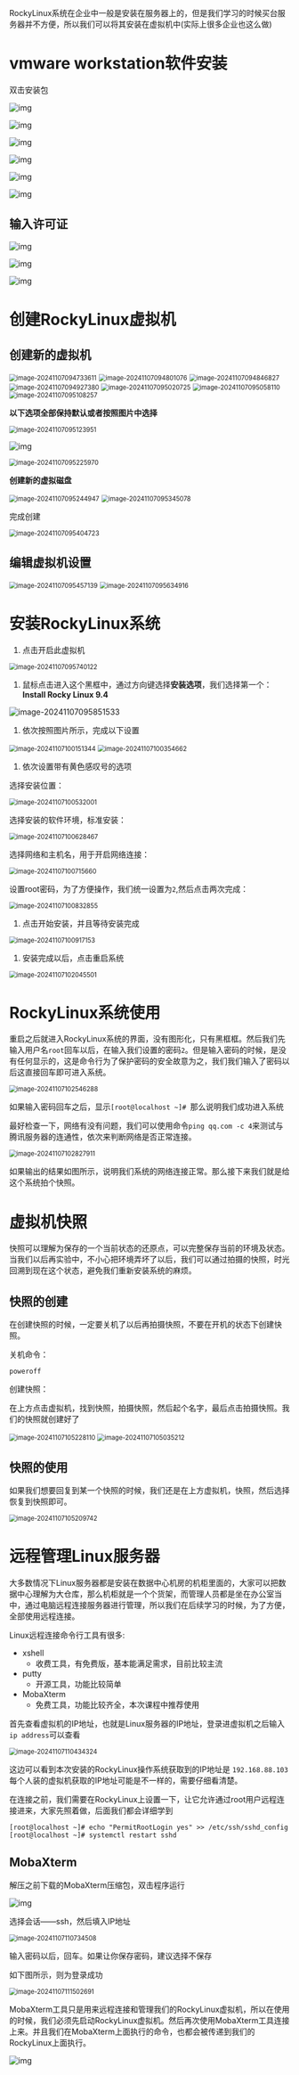 RockyLinux系统在企业中一般是安装在服务器上的，但是我们学习的时候买台服务器并不方便，所以我们可以将其安装在虚拟机中(实际上很多企业也这么做)

# vmware workstation软件安装

双击安装包

![img](02.Linux系统安装/WorkstationPro安装向导1.png)

![img](02.Linux系统安装/WorkstationPro安装向导2.png)

![img](02.Linux系统安装/WorkstationPro安装向导3.png)

![img](02.Linux系统安装/WorkstationPro安装向导4.png)

![img](02.Linux系统安装/WorkstationPro安装向导5.png)

![img](02.Linux系统安装/WorkstationPro安装向导6.png)

## 输入许可证

![img](02.Linux系统安装/WorkstationPro输入许可证1.png)

![img](02.Linux系统安装/WorkstationPro输入许可证2.png)

![img](02.Linux系统安装/WorkstationPro安装向导7.png)

# 创建RockyLinux虚拟机

## 创建新的虚拟机

<img src="02.Linux系统安装/创建虚拟机1.png" alt="image-20241107094733611" style="zoom:80%;" />

<img src="02.Linux系统安装/创建虚拟机2.png" alt="image-20241107094801076" style="zoom:80%;" />

<img src="02.Linux系统安装/创建虚拟机3.png" alt="image-20241107094846827" style="zoom:80%;" />

<img src="02.Linux系统安装/创建虚拟机4.png" alt="image-20241107094927380" style="zoom:80%;" />

<img src="02.Linux系统安装/创建虚拟机5.png" alt="image-20241107095020725" style="zoom:80%;" />

<img src="02.Linux系统安装/创建虚拟机6.png" alt="image-20241107095058110" style="zoom:80%;" />

<img src="02.Linux系统安装/创建虚拟机7.png" alt="image-20241107095108257" style="zoom:80%;" />

**以下选项全部保持默认或者按照图片中选择**

<img src="02.Linux系统安装/创建虚拟机-网络类型.png" alt="image-20241107095123951" style="zoom:80%;" />

![img](02.Linux系统安装/创建虚拟机-SCSI控制器.png)

<img src="02.Linux系统安装/创建虚拟机-磁盘类型.png" alt="image-20241107095225970" style="zoom:80%;" />

**创建新的虚拟磁盘**

<img src="02.Linux系统安装/创建虚拟机-选择磁盘.png" alt="image-20241107095244947" style="zoom:80%;" />

<img src="02.Linux系统安装/创建虚拟机-指定磁盘容量.png" alt="image-20241107095345078" style="zoom:80%;" />

完成创建

<img src="02.Linux系统安装/创建虚拟机-完成创建.png" alt="image-20241107095404723" style="zoom:80%;" />

## 编辑虚拟机设置

<img src="02.Linux系统安装/编辑虚拟机-设置.png" alt="image-20241107095457139" style="zoom:80%;" />

<img src="02.Linux系统安装/编辑虚拟机-ISO映像文件" alt="image-20241107095634916" style="zoom: 80%;" />



# 安装RockyLinux系统

1. 点击开启此虚拟机

<img src="02.Linux系统安装/安装RL系统-开启.png" alt="image-20241107095740122" style="zoom:80%;" />

1. 鼠标点击进入这个黑框中，通过方向键选择**安装选项**，我们选择第一个：**Install Rocky Linux 9.4**

<img src="02.Linux系统安装/安装RL系统-安装选项.png" alt="image-20241107095851533"  />

1. 依次按照图片所示，完成以下设置

<img src="02.Linux系统安装/安装RL系统-选择语言.png" alt="image-20241107100151344" style="zoom:80%;" />

<img src="02.Linux系统安装/安装RL系统-安装源.png" alt="image-20241107100354662" style="zoom:80%;" />

1. 依次设置带有黄色感叹号的选项

选择安装位置：

<img src="02.Linux系统安装/安装RL系统-目标位置.png" alt="image-20241107100532001" style="zoom:80%;" />

选择安装的软件环境，标准安装：

<img src="02.Linux系统安装/安装RL系统-标准安装.png" alt="image-20241107100628467" style="zoom:80%;" />

选择网络和主机名，用于开启网络连接：

<img src="02.Linux系统安装/安装RL系统-网络连接.png" alt="image-20241107100715660" style="zoom:80%;" />

设置root密码，为了方便操作，我们统一设置为`2`,然后点击两次完成：

<img src="02.Linux系统安装/安装RL系统-设置密码.png" alt="image-20241107100832855" style="zoom:80%;" />

1. 点击开始安装，并且等待安装完成

<img src="02.Linux系统安装/安装RL系统-开始安装.png" alt="image-20241107100917153" style="zoom:80%;" />

1. 安装完成以后，点击重启系统

<img src="02.Linux系统安装/安装RL系统-重启系统.png" alt="image-20241107102045501" style="zoom:80%;" />

# RockyLinux系统使用

重启之后就进入RockyLinux系统的界面，没有图形化，只有黑框框。然后我们先输入用户名`root`回车以后，在输入我们设置的密码`2`。但是输入密码的时候，是没有任何显示的，这是命令行为了保护密码的安全故意为之，我们我们输入了密码以后这直接回车即可进入系统。

<img src="02.Linux系统安装/RL系统使用1.png" alt="image-20241107102546288" style="zoom:80%;" />

如果输入密码回车之后，显示`[root@localhost ~]# `那么说明我们成功进入系统

最好检查一下，网络有没有问题，我们可以使用命令`ping qq.com -c 4`来测试与腾讯服务器的连通性，依次来判断网络是否正常连接。

<img src="02.Linux系统安装/RL系统使用2.png" alt="image-20241107102827911" style="zoom:80%;" />

如果输出的结果如图所示，说明我们系统的网络连接正常。那么接下来我们就是给这个系统拍个快照。

# 虚拟机快照

快照可以理解为保存的一个当前状态的还原点，可以完整保存当前的环境及状态。当我们以后再实验中，不小心把环境弄坏了以后，我们可以通过拍摄的快照，时光回溯到现在这个状态，避免我们重新安装系统的麻烦。

## 快照的创建

在创建快照的时候，一定要关机了以后再拍摄快照，不要在开机的状态下创建快照。

关机命令：

```shell
poweroff
```

创建快照：

在上方点击虚拟机，找到快照，拍摄快照，然后起个名字，最后点击拍摄快照。我们的快照就创建好了

<img src="02.Linux系统安装/虚拟机快照1.png" alt="image-20241107105228110" style="zoom:80%;" />

<img src="02.Linux系统安装/虚拟机快照2.png" alt="image-20241107105035212" style="zoom:80%;" />

## 快照的使用

如果我们想要回复到某一个快照的时候，我们还是在上方虚拟机，快照，然后选择恢复到快照即可。

<img src="02.Linux系统安装/虚拟机快照3.png" alt="image-20241107105209742" style="zoom:80%;" />

# 远程管理Linux服务器

大多数情况下Linux服务器都是安装在数据中心机房的机柜里面的，大家可以把数据中心理解为大仓库，那么机柜就是一个个货架，而管理人员都是坐在办公室当中，通过电脑远程连接服务器进行管理，所以我们在后续学习的时候，为了方便，全部使用远程连接。

Linux远程连接命令行工具有很多:

- xshell
  - 收费工具，有免费版，基本能满足需求，目前比较主流
- putty
  - 开源工具，功能比较简单
- MobaXterm
  - 免费工具，功能比较齐全，本次课程中推荐使用

首先查看虚拟机的IP地址，也就是Linux服务器的IP地址，登录进虚拟机之后输入`ip address`可以查看

<img src="02.Linux系统安装/远程管理1.png" alt="image-20241107110434324" style="zoom:80%;" />

这边可以看到本次安装的RockyLinux操作系统获取到的IP地址是 `192.168.88.103` 每个人装的虚拟机获取的IP地址可能是不一样的，需要仔细看清楚。

在连接之前，我们需要在RockyLinux上设置一下，让它允许通过root用户远程连接进来，大家先照着做，后面我们都会详细学到

```shell
[root@localhost ~]# echo "PermitRootLogin yes" >> /etc/ssh/sshd_config
[root@localhost ~]# systemctl restart sshd
```

## MobaXterm

解压之前下载的MobaXterm压缩包，双击程序运行

![img](02.Linux系统安装/MobaXterm-安装.png)

选择会话——ssh，然后填入IP地址

<img src="02.Linux系统安装/MobaXterm-会话设置.png" alt="image-20241107110734508" style="zoom:80%;" />

输入密码以后，回车。如果让你保存密码，建议选择不保存

如下图所示，则为登录成功

<img src="02.Linux系统安装/MobaXterm-登录成功.png" alt="image-20241107111502691" style="zoom:80%;" />

MobaXterm工具只是用来远程连接和管理我们的RockyLinux虚拟机，所以在使用的时候，我们必须先启动RockyLinux虚拟机。然后再次使用MobaXterm工具连接上来。并且我们在MobaXterm上面执行的命令，也都会被传递到我们的RockyLinux上面执行。

![img](02.Linux系统安装/MobaXterm-执行命令.png)